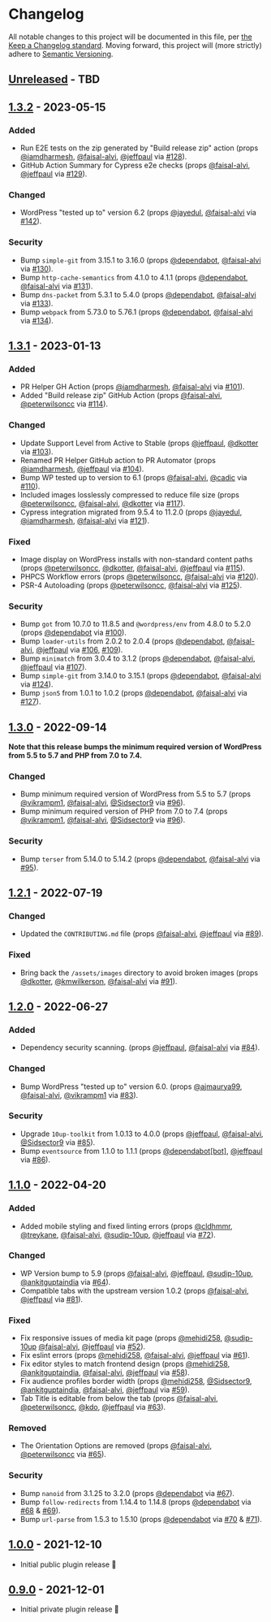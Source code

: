 # Changelog

All notable changes to this project will be documented in this file, per [the Keep a Changelog standard](http://keepachangelog.com/).  Moving forward, this project will (more strictly) adhere to [Semantic Versioning](http://semver.org/).

## [Unreleased] - TBD

## [1.3.2] - 2023-05-15

### Added
- Run E2E tests on the zip generated by "Build release zip" action (props [@iamdharmesh](https://github.com/iamdharmesh), [@faisal-alvi](https://github.com/faisal-alvi), [@jeffpaul](https://github.com/jeffpaul) via [#128](https://github.com/10up/publisher-media-kit/pull/128)).
- GitHub Action Summary for Cypress e2e checks (props [@faisal-alvi](https://github.com/faisal-alvi), [@jeffpaul](https://github.com/jeffpaul) via [#129](https://github.com/10up/publisher-media-kit/pull/129)).

### Changed
- WordPress "tested up to" version 6.2 (props [@jayedul](https://github.com/jayedul), [@faisal-alvi](https://github.com/faisal-alvi) via [#142](https://github.com/10up/publisher-media-kit/pull/142)).

### Security
- Bump `simple-git` from 3.15.1 to 3.16.0 (props [@dependabot](https://github.com/dependabot), [@faisal-alvi](https://github.com/faisal-alvi) via [#130](https://github.com/10up/publisher-media-kit/pull/130)).
- Bump `http-cache-semantics` from 4.1.0 to 4.1.1 (props [@dependabot](https://github.com/dependabot), [@faisal-alvi](https://github.com/faisal-alvi) via [#131](https://github.com/10up/publisher-media-kit/pull/131)).
- Bump `dns-packet` from 5.3.1 to 5.4.0 (props [@dependabot](https://github.com/dependabot), [@faisal-alvi](https://github.com/faisal-alvi) via [#133](https://github.com/10up/publisher-media-kit/pull/133)).
- Bump `webpack` from 5.73.0 to 5.76.1 (props [@dependabot](https://github.com/dependabot), [@faisal-alvi](https://github.com/faisal-alvi) via [#134](https://github.com/10up/publisher-media-kit/pull/134)).

## [1.3.1] - 2023-01-13
### Added
- PR Helper GH Action (props [@iamdharmesh](https://github.com/iamdharmesh), [@faisal-alvi](https://github.com/faisal-alvi) via [#101](https://github.com/10up/publisher-media-kit/pull/101)).
- Added "Build release zip" GitHub Action (props [@faisal-alvi](https://github.com/faisal-alvi), [@peterwilsoncc](https://github.com/peterwilsoncc) via [#114](https://github.com/10up/publisher-media-kit/pull/114)).

### Changed
- Update Support Level from Active to Stable (props [@jeffpaul](https://github.com/jeffpaul), [@dkotter](https://github.com/dkotter) via [#103](https://github.com/10up/publisher-media-kit/pull/103)).
- Renamed PR Helper GitHub action to PR Automator (props [@iamdharmesh](https://github.com/iamdharmesh), [@jeffpaul](https://github.com/jeffpaul) via [#104](https://github.com/10up/publisher-media-kit/pull/104)).
- Bump WP tested up to version to 6.1 (props [@faisal-alvi](https://github.com/faisal-alvi), [@cadic](https://github.com/cadic) via [#110](https://github.com/10up/publisher-media-kit/pull/110)).
- Included images losslessly compressed to reduce file size (props [@peterwilsoncc](https://github.com/peterwilsoncc), [@faisal-alvi](https://github.com/faisal-alvi), [@dkotter](https://github.com/dkotter) via [#117](https://github.com/10up/publisher-media-kit/pull/117)).
- Cypress integration migrated from 9.5.4 to 11.2.0 (props [@jayedul](https://github.com/jayedul), [@iamdharmesh](https://github.com/iamdharmesh), [@faisal-alvi](https://github.com/faisal-alvi) via [#121](https://github.com/10up/publisher-media-kit/pull/121)).

### Fixed
- Image display on WordPress installs with non-standard content paths (props [@peterwilsoncc](https://github.com/peterwilsoncc), [@dkotter](https://github.com/dkotter), [@faisal-alvi](https://github.com/faisal-alvi), [@jeffpaul](https://github.com/jeffpaul) via [#115](https://github.com/10up/publisher-media-kit/pull/115)).
- PHPCS Workflow errors (props [@peterwilsoncc](https://github.com/peterwilsoncc), [@faisal-alvi](https://github.com/faisal-alvi) via [#120](https://github.com/10up/publisher-media-kit/pull/120)).
- PSR-4 Autoloading (props [@peterwilsoncc](https://github.com/peterwilsoncc), [@faisal-alvi](https://github.com/faisal-alvi) via [#125](https://github.com/10up/publisher-media-kit/pull/125)).

### Security
- Bump `got` from 10.7.0 to 11.8.5 and `@wordpress/env` from 4.8.0 to 5.2.0 (props [@dependabot](https://github.com/dependabot) via [#100](https://github.com/10up/publisher-media-kit/pull/100)).
- Bump `loader-utils` from 2.0.2 to 2.0.4 (props [@dependabot](https://github.com/dependabot), [@faisal-alvi](https://github.com/faisal-alvi), [@jeffpaul](https://github.com/jeffpaul) via [#106](https://github.com/10up/publisher-media-kit/pull/106), [#109](https://github.com/10up/publisher-media-kit/pull/109)).
- Bump `minimatch` from 3.0.4 to 3.1.2 (props [@dependabot](https://github.com/dependabot), [@faisal-alvi](https://github.com/faisal-alvi), [@jeffpaul](https://github.com/jeffpaul) via [#107](https://github.com/10up/publisher-media-kit/pull/107)).
- Bump `simple-git` from 3.14.0 to 3.15.1 (props [@dependabot](https://github.com/dependabot), [@faisal-alvi](https://github.com/faisal-alvi) via [#124](https://github.com/10up/publisher-media-kit/pull/124)).
- Bump `json5` from 1.0.1 to 1.0.2 (props [@dependabot](https://github.com/dependabot), [@faisal-alvi](https://github.com/faisal-alvi) via [#127](https://github.com/10up/publisher-media-kit/pull/127)).

## [1.3.0] - 2022-09-14
**Note that this release bumps the minimum required version of WordPress from 5.5 to 5.7 and PHP from 7.0 to 7.4.**

### Changed
- Bump minimum required version of WordPress from 5.5 to 5.7 (props [@vikrampm1](https://github.com/vikrampm1), [@faisal-alvi](https://github.com/faisal-alvi), [@Sidsector9](https://github.com/Sidsector9) via [#96](https://github.com/10up/publisher-media-kit/pull/96)).
- Bump minimum required version of PHP from 7.0 to 7.4 (props [@vikrampm1](https://github.com/vikrampm1), [@faisal-alvi](https://github.com/faisal-alvi), [@Sidsector9](https://github.com/Sidsector9) via [#96](https://github.com/10up/publisher-media-kit/pull/96)).

### Security
- Bump `terser` from 5.14.0 to 5.14.2 (props [@dependabot](https://github.com/apps/dependabot), [@faisal-alvi](https://github.com/faisal-alvi) via [#95](https://github.com/10up/publisher-media-kit/pull/95)).

## [1.2.1] - 2022-07-19
### Changed
- Updated the `CONTRIBUTING.md` file (props [@faisal-alvi](https://github.com/faisal-alvi), [@jeffpaul](https://github.com/jeffpaul) via [#89](https://github.com/10up/publisher-media-kit/pull/89)).

### Fixed
- Bring back the `/assets/images` directory to avoid broken images (props [@dkotter](https://github.com/dkotter), [@kmwilkerson](https://github.com/kmwilkerson), [@faisal-alvi](https://github.com/faisal-alvi) via [#91](https://github.com/10up/publisher-media-kit/pull/91)).

## [1.2.0] - 2022-06-27
### Added
- Dependency security scanning. (props [@jeffpaul](https://github.com/jeffpaul), [@faisal-alvi](https://github.com/faisal-alvi) via [#84](https://github.com/10up/publisher-media-kit/pull/84)).

### Changed
- Bump WordPress "tested up to" version 6.0. (props [@ajmaurya99](https://github.com/ajmaurya99), [@faisal-alvi](https://github.com/faisal-alvi), [@vikrampm1](https://github.com/vikrampm1) via [#83](https://github.com/10up/publisher-media-kit/pull/83)).

### Security
- Upgrade `10up-toolkit` from 1.0.13 to 4.0.0 (props [@jeffpaul](https://github.com/jeffpaul), [@faisal-alvi](https://github.com/faisal-alvi), [@Sidsector9](https://github.com/Sidsector9) via [#85](https://github.com/10up/publisher-media-kit/pull/85)).
- Bump `eventsource` from 1.1.0 to 1.1.1 (props [@dependabot[bot]](https://github.com/apps/dependabot), [@jeffpaul](https://github.com/jeffpaul) via [#86](https://github.com/10up/publisher-media-kit/pull/86)).

## [1.1.0] - 2022-04-20
### Added
- Added mobile styling and fixed linting errors (props [@cldhmmr](https://github.com/cldhmmr), [@treykane](https://github.com/treykane), [@faisal-alvi](https://github.com/faisal-alvi), [@sudip-10up](https://github.com/sudip-10up), [@jeffpaul](https://github.com/jeffpaul) via [#72](https://github.com/10up/publisher-media-kit/pull/72)).

### Changed
- WP Version bump to 5.9 (props [@faisal-alvi](https://github.com/faisal-alvi), [@jeffpaul](https://github.com/jeffpaul), [@sudip-10up](https://github.com/sudip-10up), [@ankitguptaindia](https://github.com/ankitguptaindia) via [#64](https://github.com/10up/publisher-media-kit/pull/64)).
- Compatible tabs with the upstream version 1.0.2 (props [@faisal-alvi](https://github.com/faisal-alvi), [@jeffpaul](https://github.com/jeffpaul) via [#81](https://github.com/10up/publisher-media-kit/pull/81)).

### Fixed
- Fix responsive issues of media kit page (props [@mehidi258](https://github.com/mehidi258), [@sudip-10up](https://github.com/sudip-10up) [@faisal-alvi](https://github.com/faisal-alvi), [@jeffpaul](https://github.com/jeffpaul) via [#52](https://github.com/10up/publisher-media-kit/pull/52)).
- Fix eslint errors (props [@mehidi258](https://github.com/mehidi258), [@faisal-alvi](https://github.com/faisal-alvi), [@jeffpaul](https://github.com/jeffpaul) via [#61](https://github.com/10up/publisher-media-kit/pull/61)).
- Fix editor styles to match frontend design (props [@mehidi258](https://github.com/mehidi258), [@ankitguptaindia](https://github.com/ankitguptaindia), [@faisal-alvi](https://github.com/faisal-alvi), [@jeffpaul](https://github.com/jeffpaul) via [#58](https://github.com/10up/publisher-media-kit/pull/58)).
- Fix audience profiles border width (props [@mehidi258](https://github.com/mehidi258), [@Sidsector9](https://github.com/Sidsector9), [@ankitguptaindia](https://github.com/ankitguptaindia), [@faisal-alvi](https://github.com/faisal-alvi), [@jeffpaul](https://github.com/jeffpaul) via [#59](https://github.com/10up/publisher-media-kit/pull/59)).
- Tab Title is editable from below the tab (props [@faisal-alvi](https://github.com/faisal-alvi), [@peterwilsoncc](https://github.com/peterwilsoncc), [@kdo](https://github.com/kdo), [@jeffpaul](https://github.com/jeffpaul) via [#63](https://github.com/10up/publisher-media-kit/pull/63)).

### Removed
- The Orientation Options are removed (props [@faisal-alvi](https://github.com/faisal-alvi), [@peterwilsoncc](https://github.com/peterwilsoncc) via [#65](https://github.com/10up/publisher-media-kit/pull/65)).

### Security
- Bump `nanoid` from 3.1.25 to 3.2.0 (props [@dependabot](https://github.com/apps/dependabot) via [#67](https://github.com/10up/publisher-media-kit/pull/67)).
- Bump `follow-redirects` from 1.14.4 to 1.14.8 (props [@dependabot](https://github.com/apps/dependabot) via [#68](https://github.com/10up/publisher-media-kit/pull/68) & [#69](https://github.com/10up/publisher-media-kit/pull/69)).
- Bump `url-parse` from 1.5.3 to 1.5.10 (props [@dependabot](https://github.com/apps/dependabot) via [#70](https://github.com/10up/publisher-media-kit/pull/70) & [#71](https://github.com/10up/publisher-media-kit/pull/71)).

## [1.0.0] - 2021-12-10
- Initial public plugin release 🎉

## [0.9.0] - 2021-12-01
- Initial private plugin release 🎉

[Unreleased]: https://github.com/10up/publisher-media-kit/compare/trunk...develop
[1.3.2]: https://github.com/10up/publisher-media-kit/compare/1.3.1...1.3.2
[1.3.1]: https://github.com/10up/publisher-media-kit/compare/1.3.0...1.3.1
[1.3.0]: https://github.com/10up/publisher-media-kit/compare/1.2.1...1.3.0
[1.2.1]: https://github.com/10up/publisher-media-kit/compare/1.2.0...1.2.1
[1.2.0]: https://github.com/10up/publisher-media-kit/compare/1.1.0...1.2.0
[1.1.0]: https://github.com/10up/publisher-media-kit/compare/1.0.0...1.1.0
[1.0.0]: https://github.com/10up/publisher-media-kit/compare/0.9.0...1.0.0
[0.9.0]: https://github.com/10up/publisher-media-kit/tree/0.9.0
